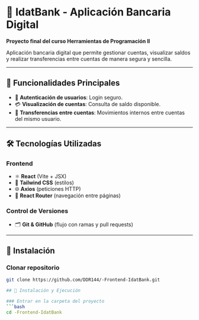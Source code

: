 # 🏦 IdatBank - Aplicación Bancaria Digital

**Proyecto final del curso Herramientas de Programación II**  

Aplicación bancaria digital que permite gestionar cuentas, visualizar saldos y realizar transferencias entre cuentas de manera segura y sencilla.  

---

## 🔑 Funcionalidades Principales

- 🔐 **Autenticación de usuarios**: Login seguro.  
- 💳 **Visualización de cuentas**: Consulta de saldo disponible.  
- 💸 **Transferencias entre cuentas**: Movimientos internos entre cuentas del mismo usuario.  

---

## 🛠 Tecnologías Utilizadas

### Frontend
- ⚛️ **React** (Vite + JSX)  
- 🎨 **Tailwind CSS** (estilos)  
- 🌐 **Axios** (peticiones HTTP)  
- 🧭 **React Router** (navegación entre páginas)  

### Control de Versiones
- 🗂 **Git & GitHub** (flujo con ramas y pull requests)  

---

## 🚀 Instalación

### Clonar repositorio
```bash
git clone https://github.com/DDR144/-Frontend-IdatBank.git

## 🚀 Instalación y Ejecución

### Entrar en la carpeta del proyecto
```bash
cd -Frontend-IdatBank
